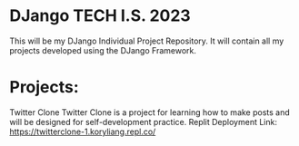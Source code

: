 # DJango TECH I.S. 2023

This will be my DJango Individual Project Repository. 
It will contain all my projects developed using the DJango Framework. 

# Projects: 
Twitter Clone 
Twitter Clone is a project for learning how to make posts and will be designed for self-development practice. 
Replit Deployment Link: https://twitterclone-1.koryliang.repl.co/
